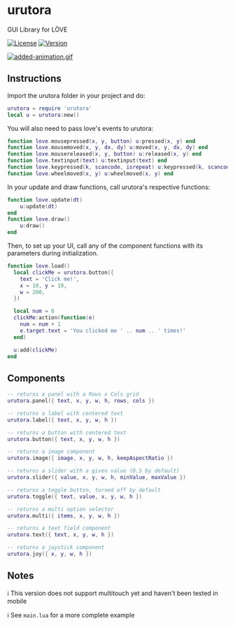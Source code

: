 # urutora

GUI Library for LÖVE

[![License](http://img.shields.io/:license-MIT-blue.svg)](https://github.com/tavuntu/urutora/blob/master/LICENSE.md)
[![Version](http://img.shields.io/:beta-0.3.0-green.svg)](https://github.com/tavuntu/urutora)

[![added-animation.gif](https://i.postimg.cc/rpbsf2qn/added-animation.gif)](https://postimg.cc/sBY328Q7)

## Instructions

Import the urutora folder in your project and do:

```lua
urutora = require 'urutora'
local u = urutora:new()

```

You will also need to pass love's events to urutora:

```lua
function love.mousepressed(x, y, button) u:pressed(x, y) end
function love.mousemoved(x, y, dx, dy) u:moved(x, y, dx, dy) end
function love.mousereleased(x, y, button) u:released(x, y) end
function love.textinput(text) u:textinput(text) end
function love.keypressed(k, scancode, isrepeat) u:keypressed(k, scancode, isrepeat) end
function love.wheelmoved(x, y) u:wheelmoved(x, y) end
```

In your update and draw functions, call urutora's respective functions:

```lua
function love.update(dt) 
    u:update(dt)
end
function love.draw() 
    u:draw()
end
```

Then, to set up your UI, call any of the component functions with its parameters during initialization.

```lua
function love.load()
  local clickMe = urutora.button({
    text = 'Click me!',
    x = 10, y = 10,
    w = 200,
  })

  local num = 0
  clickMe:action(function(e)
    num = num + 1
    e.target.text = 'You clicked me ' .. num .. ' times!'
  end)

  u:add(clickMe)
end
```

## Components

```lua
-- returns a panel with a Rows x Cols grid
urutora.panel({ text, x, y, w, h, rows, cols })
```

```lua
-- returns a label with centered text
urutora.label({ text, x, y, w, h })
```

```lua
-- returns a button with centered text
urutora.button({ text, x, y, w, h })
```

```lua
-- returns a image component
urutora.image({ image, x, y, w, h, keepAspectRatio })
```

```lua
-- returns a slider with a given value (0.5 by default)
urutora.slider({ value, x, y, w, h, minValue, maxValue })
```

```lua
-- returns a toggle button, turned off by default
urutora.toggle({ text, value, x, y, w, h })
```

```lua
-- returns a multi option selector
urutora.multi({ items, x, y, w, h })
```

```lua
-- returns a text field component
urutora.text({ text, x, y, w, h })
```

```lua
-- returns a joystick component
urutora.joy({ x, y, w, h })
```

## Notes

:information_source: This version does not support multitouch yet and haven't been tested in mobile

:information_source: See ```main.lua``` for a more complete example
